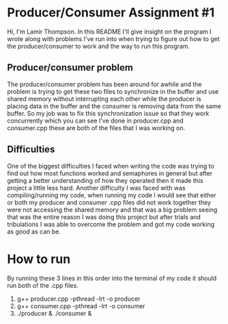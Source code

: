 # Producer/Consumer Assignment #1

Hi, I'm Lamir Thompson. In this README I'll give insight on the program I wrote along with problems I've run into when trying to figure out how to get the producer/consumer to work and the way to run this program. 

## Producer/consumer problem
The producer/consumer problem has been around for awhile and the problem is trying to get these two files to synchronize in the buffer and use shared memory without interrupting each other while the producer is placing data in the buffer and the consumer is removing data from the same buffer. So my job was to fix this synchronization issue so that they work concurrently which you can see I've done in producer.cpp and consumer.cpp these are both of the files that I was working on.

## Difficulties
One of the biggest difficulties I faced when writing the code was trying to find out how most functions worked and semaphores in general but after getting a better understanding of how they operated then it made this project a little less hard. Another difficulty I was faced with was compiling/running my code, when running my code I would see that either or both my producer and consumer .cpp files did not work together they were not accessing the shared memory and that was a big problem seeing that was the entire reason I was doing this project but after trials and tribulations I was able to overcome the problem and got my code working as good as can be.

# How to run
By running these 3 lines in this order into the terminal of my code it should run both of the .cpp files.

1) g++ producer.cpp -pthread -lrt -o producer
2) g++ consumer.cpp -pthread -lrt -o consumer
3) ./producer & ./consumer &